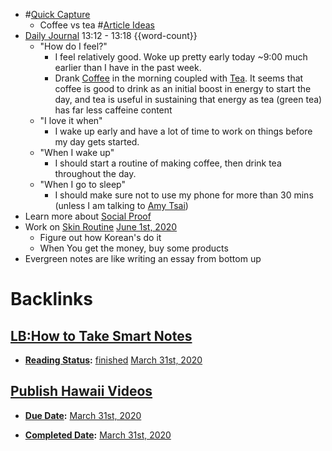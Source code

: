 - #[Quick Capture](<Quick Capture.md>)
    - Coffee vs tea #[Article Ideas](<Article Ideas.md>) 
- [Daily Journal](<Daily Journal.md>) 13:12 - 13:18 {{word-count}} 
    - "How do I feel?"
        -  I feel relatively good. Woke up pretty early today ~9:00 much earlier than I have in the past week. 
        - Drank [Coffee](<Coffee.md>) in the morning coupled with [Tea](<Tea.md>). It seems that coffee is good to drink as an initial boost in energy to start the day, and tea is useful in sustaining that energy as tea (green tea) has far less caffeine content
    - "I love it when"
        - I wake up early and have a lot of time to work on things before my day gets started. 
    - "When I wake up"
        - I should start a routine of making coffee, then drink tea throughout the day.
    - "When I go to sleep"
        - I should make sure not to use my phone for more than 30 mins (unless I am talking to [Amy Tsai](<Amy Tsai.md>))
- Learn more about [Social Proof](<Social Proof.md>)
- Work on [Skin Routine](<Skin Routine.md>) [June 1st, 2020](<June 1st, 2020.md>)
    - Figure out how Korean's do it
    - When You get the money, buy some products
- Evergreen notes are like writing an essay from bottom up

# Backlinks
## [LB:How to Take Smart Notes](<LB:How to Take Smart Notes.md>)
- **[Reading Status](<Reading Status.md>):** [finished](<finished.md>) [March 31st, 2020](<March 31st, 2020.md>)

## [Publish Hawaii Videos](<Publish Hawaii Videos.md>)
- **[Due Date](<Due Date.md>):** [March 31st, 2020](<March 31st, 2020.md>)

- **[Completed Date](<Completed Date.md>):** [March 31st, 2020](<March 31st, 2020.md>)

